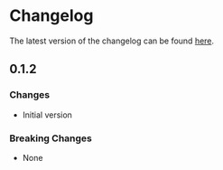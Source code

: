 # Changelog

The latest version of the changelog can be found [here](/Azure/bicep-registry-modules/blob/main/avm/res/network/p2s-vpn-gateway/CHANGELOG.md).

## 0.1.2

### Changes

- Initial version

### Breaking Changes

- None
